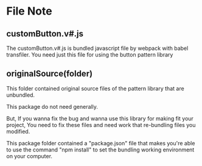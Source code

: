 # File Note

## customButton.v#.js

The customButton.v#.js is bundled javascript file by webpack with babel transfiler. You need just this file for using the button pattern library

## originalSource(folder)

This folder contained original source files of the pattern library that are unbundled.

This package do not need generally.

But, If you wanna fix the bug and wanna use this library for making fit your project, You need to fix these files and need work that re-bundling files you modified.

This package folder contained a "package.json" file that makes you're able to use the command "npm install" to set the bundling working environment on your computer.


